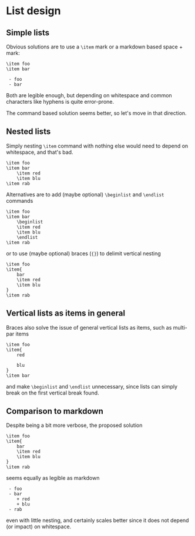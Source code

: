 # List design

## Simple lists

Obvious solutions are to use a `\item` mark or a markdown based space + mark:

```
\item foo
\item bar
```

```
 - foo
 - bar
```

Both are legible enough, but depending on whitespace and common characters like
hyphens is quite error-prone.

The command based solution seems better, so let's move in that direction.

## Nested lists

Simply nesting `\item` command with nothing else would need to depend on
whitespace, and that's bad.

```
\item foo
\item bar
	\item red
	\item blu
\item rab
```

Alternatives are to add (maybe optional) `\beginlist` and `\endlist` commands

```
\item foo
\item bar
	\beginlist
	\item red
	\item blu
	\endlist
\item rab
```

or to use (maybe optional) braces (`{}`) to delimit vertical nesting

```
\item foo
\item{
	bar
	\item red
	\item blu
}
\item rab
```

## Vertical lists as items in general

Braces also solve the issue of general vertical lists as items, such as multi-par items

```
\item foo
\item{
	red

	blu
}
\item bar
```

and make `\beginlist` and `\endlist` unnecessary, since lists can simply break
on the first vertical break found.


## Comparison to markdown

Despite being a bit more verbose, the proposed solution

```
\item foo
\item{
	bar
	\item red
	\item blu
}
\item rab
```

seems equally as legible as markdown

```
 - foo
 - bar
    + red
    + blu
 - rab
```

even with little nesting, and certainly scales better since it does not depend
(or impact) on whitespace.

